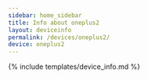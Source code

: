 ```yaml
---
sidebar: home_sidebar
title: Info about oneplus2
layout: deviceinfo
permalink: /devices/oneplus2/
device: oneplus2
---
```

{% include templates/device_info.md %}
